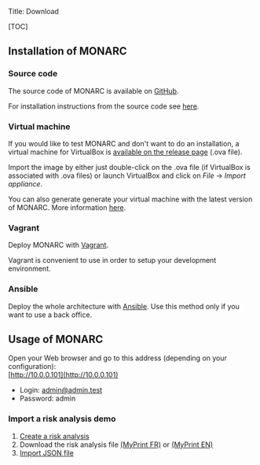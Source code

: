 Title: Download

[TOC]

## Installation of MONARC

### Source code

The source code of MONARC is available on
[GitHub](https://github.com/monarc-project).

For installation instructions from the source code see
[here](https://github.com/monarc-project/MonarcAppFO/tree/master/INSTALL).

### Virtual machine

If you would like to test MONARC and don't want to do an installation,
a virtual machine for VirtualBox is
[available on the release page](https://github.com/monarc-project/MonarcAppFO/releases/latest)
(.ova file).   

Import the image by either just double-click on the .ova
file (if VirtualBox is associated with .ova files) or launch VirtualBox and
click on *File* -> *Import appliance*.

You can also generate generate your virtual machine with the latest version of
MONARC. More information
[here](https://github.com/monarc-project/monarc-packer).

### Vagrant

Deploy MONARC with [Vagrant](https://github.com/monarc-project/MonarcAppFO/tree/master/vagrant).

Vagrant is convenient to use in order to setup your development environment.

### Ansible

Deploy the whole architecture with [Ansible](https://github.com/monarc-project/ansible-ubuntu).
Use this method only if you want to use a back office.



## Usage of MONARC

Open your Web browser and go to this address (depending on your
configuration):  
[http://10.0.0.101](http://10.0.0.101)

* Login: admin@admin.test
* Password: admin


### Import a risk analysis demo

1. [Create a risk analysis](/documentation/user-guide/#creating-a-risk-analysis)
2. Download the risk analysis file <a href="/assets/files/monarc-training/fr/MyPrint.json" download>(MyPrint FR)</a> or
   <a href="/assets/files/monarc-training/en/MyPrint-With-Values.json" download>(MyPrint EN)</a>
3. [Import JSON file](/documentation/user-guide/#contextual-menu-of-asset)
